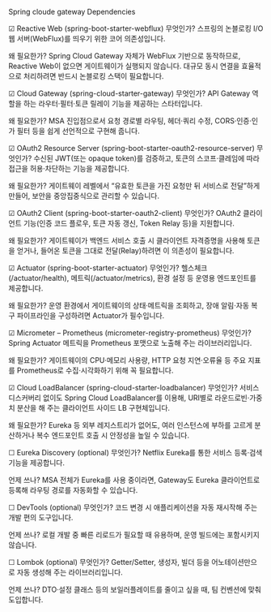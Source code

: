 Spring cloude gateway
Dependencies

☑ Reactive Web (spring-boot-starter-webflux)
무엇인가?
스프링의 논블로킹 I/O 웹 서버(WebFlux)를 띄우기 위한 코어 의존성입니다.

왜 필요한가?
Spring Cloud Gateway 자체가 WebFlux 기반으로 동작하므로, Reactive Web이 없으면 게이트웨이가 실행되지 않습니다.
대규모 동시 연결을 효율적으로 처리하려면 반드시 논블로킹 스택이 필요합니다.

☑ Cloud Gateway (spring-cloud-starter-gateway)
무엇인가?
API Gateway 역할을 하는 라우터·필터·토큰 릴레이 기능을 제공하는 스타터입니다.

왜 필요한가?
MSA 진입점으로서 요청 경로별 라우팅, 헤더·쿼리 수정, CORS·인증·인가 필터 등을 쉽게 선언적으로 구현해 줍니다.

☑ OAuth2 Resource Server (spring-boot-starter-oauth2-resource-server)
무엇인가?
수신된 JWT(또는 opaque token)를 검증하고, 토큰의 스코프·클레임에 따라 접근을 허용·차단하는 기능을 제공합니다.

왜 필요한가?
게이트웨이 레벨에서 “유효한 토큰을 가진 요청만 뒤 서비스로 전달”하게 만들어, 보안을 중앙집중식으로 관리할 수 있습니다.

☑ OAuth2 Client (spring-boot-starter-oauth2-client)
무엇인가?
OAuth2 클라이언트 기능(인증 코드 플로우, 토큰 자동 갱신, Token Relay 등)을 지원합니다.

왜 필요한가?
게이트웨이가 백엔드 서비스 호출 시 클라이언트 자격증명을 사용해 토큰을 얻거나, 들어온 토큰을 그대로 전달(Relay)하려면 이 의존성이 필요합니다.

☑ Actuator (spring-boot-starter-actuator)
무엇인가?
헬스체크(/actuator/health), 메트릭(/actuator/metrics), 환경 설정 등 운영용 엔드포인트를 제공합니다.

왜 필요한가?
운영 환경에서 게이트웨이의 상태·메트릭을 조회하고, 장애 알림·자동 복구 파이프라인을 구성하려면 Actuator가 필수입니다.

☑ Micrometer – Prometheus (micrometer-registry-prometheus)
무엇인가?
Spring Actuator 메트릭을 Prometheus 포맷으로 노출해 주는 라이브러리입니다.

왜 필요한가?
게이트웨이의 CPU·메모리 사용량, HTTP 요청 지연·오류율 등 주요 지표를 Prometheus로 수집·시각화하기 위해 꼭 필요합니다.

☑ Cloud LoadBalancer (spring-cloud-starter-loadbalancer)
무엇인가?
서비스 디스커버리 없이도 Spring Cloud LoadBalancer를 이용해, URI별로 라운드로빈·가중치 분산을 해 주는 클라이언트 사이드 LB 구현체입니다.

왜 필요한가?
Eureka 등 외부 레지스트리가 없어도, 여러 인스턴스에 부하를 고르게 분산하거나 복수 엔드포인트 호출 시 안정성을 높일 수 있습니다.

☐ Eureka Discovery (optional)
무엇인가?
Netflix Eureka를 통한 서비스 등록·검색 기능을 제공합니다.

언제 쓰나?
MSA 전체가 Eureka를 사용 중이라면, Gateway도 Eureka 클라이언트로 등록해 라우팅 경로를 자동화할 수 있습니다.

☐ DevTools (optional)
무엇인가?
코드 변경 시 애플리케이션을 자동 재시작해 주는 개발 편의 도구입니다.

언제 쓰나?
로컬 개발 중 빠른 리로드가 필요할 때 유용하며, 운영 빌드에는 포함시키지 않습니다.

☐ Lombok (optional)
무엇인가?
Getter/Setter, 생성자, 빌더 등을 어노테이션만으로 자동 생성해 주는 라이브러리입니다.

언제 쓰나?
DTO·설정 클래스 등의 보일러플레이트를 줄이고 싶을 때, 팀 컨벤션에 맞춰 도입합니다.
